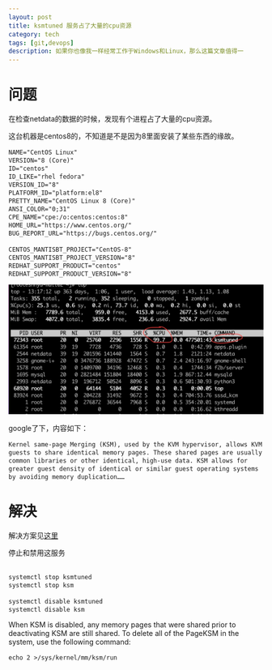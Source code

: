 ```yaml
---
layout: post
title: ksmtuned 服务占了大量的cpu资源
category: tech
tags: [git,devops]
description: 如果你也像我一样经常工作于Windows和Linux，那么这篇文章值得一
---
```


# 问题

在检查netdata的数据的时候，发现有个进程占了大量的cpu资源。

这台机器是centos8的，不知道是不是因为8里面安装了某些东西的缘故。

```shell
NAME="CentOS Linux"
VERSION="8 (Core)"
ID="centos"
ID_LIKE="rhel fedora"
VERSION_ID="8"
PLATFORM_ID="platform:el8"
PRETTY_NAME="CentOS Linux 8 (Core)"
ANSI_COLOR="0;31"
CPE_NAME="cpe:/o:centos:centos:8"
HOME_URL="https://www.centos.org/"
BUG_REPORT_URL="https://bugs.centos.org/"

CENTOS_MANTISBT_PROJECT="CentOS-8"
CENTOS_MANTISBT_PROJECT_VERSION="8"
REDHAT_SUPPORT_PRODUCT="centos"
REDHAT_SUPPORT_PRODUCT_VERSION="8"

```

![high-cpu-process](/images/tupian/ksmtuned.jpg)



google了下，内容如下：

```shell
Kernel same-page Merging (KSM), used by the KVM hypervisor, allows KVM guests to share identical memory pages. These shared pages are usually common libraries or other identical, high-use data. KSM allows for greater guest density of identical or similar guest operating systems by avoiding memory duplication……
```
# 解决

解决方案见[这里](https://thelinuxcluster.com/2020/06/22/swap-overheads-ksm-and-tuned/)

停止和禁用这服务

```shell

systemctl stop ksmtuned
systemctl stop ksm

systemctl disable ksmtuned
systemctl disable ksm

```
When KSM is disabled, any memory pages that were shared prior to deactivating KSM are still shared. To delete all of the PageKSM in the system, use the following command:

```shell
echo 2 >/sys/kernel/mm/ksm/run
```
